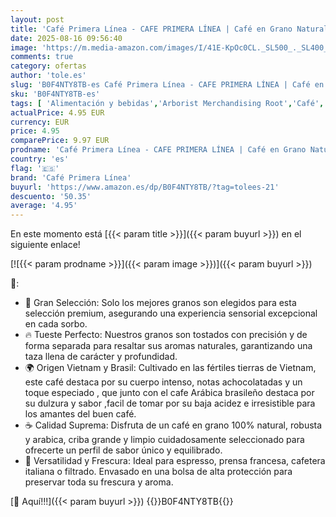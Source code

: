 ```yaml
---
layout: post
title: 'Café Primera Línea - CAFE PRIMERA LÍNEA | Café en Grano Natural 250g | Gran Selección | Tueste Medio | Sabor Único y Auténtico | Ideal para Máquinas Espresso | Intensidad Alta | Cremoso'
date: 2025-08-16 09:56:40
image: 'https://m.media-amazon.com/images/I/41E-KpOc0CL._SL500_._SL400_.jpg'
comments: true
category: ofertas
author: 'tole.es'
slug: 'B0F4NTY8TB-es Café Primera Línea - CAFE PRIMERA LÍNEA | Café en Grano...'
sku: 'B0F4NTY8TB-es'
tags: [ 'Alimentación y bebidas','Arborist Merchandising Root','Café','Café molido','Café molido y en grano','Café, té y bebidas','Novedades en Alimentación y bebidas','Self Service','Special Features Stores','cafe','café primera línea','dd53b5bc-bcd1-4c9b-ab43-793ed912ccdd_0','dd53b5bc-bcd1-4c9b-ab43-793ed912ccdd_1501','dd53b5bc-bcd1-4c9b-ab43-793ed912ccdd_2401','dd53b5bc-bcd1-4c9b-ab43-793ed912ccdd_7001','dd53b5bc-bcd1-4c9b-ab43-793ed912ccdd_901','🇪🇸', ]
actualPrice: 4.95 EUR
currency: EUR
price: 4.95
comparePrice: 9.97 EUR
prodname: 'Café Primera Línea - CAFE PRIMERA LÍNEA | Café en Grano Natural 250g | Gran Selección | Tueste Medio | Sabor Único y Auténtico | Ideal para Máquinas Espresso | Intensidad Alta | Cremoso'
country: 'es'
flag: '🇪🇸'
brand: 'Café Primera Línea'
buyurl: 'https://www.amazon.es/dp/B0F4NTY8TB/?tag=tolees-21'
descuento: '50.35'
average: '4.95'
---
```


En este momento está [{{< param title >}}]({{< param buyurl >}}) en el siguiente enlace!

[![{{< param prodname >}}]({{< param image >}})]({{< param buyurl >}})

🔎:

- 💎 Gran Selección: Solo los mejores granos son elegidos para esta selección premium, asegurando una experiencia sensorial excepcional en cada sorbo.
- 🔥 Tueste Perfecto: Nuestros granos son tostados con precisión y de forma separada para resaltar sus aromas naturales, garantizando una taza llena de carácter y profundidad.
- 🌍 Origen Vietnam y Brasil: Cultivado en las fértiles tierras de Vietnam, este café destaca por su cuerpo intenso, notas achocolatadas y un toque especiado , que junto con el cafe Arábica brasileño destaca por su dulzura y sabor ,facil de tomar por su baja acidez e irresistible para los amantes del buen café.
- ☕ Calidad Suprema: Disfruta de un café en grano 100% natural, robusta y arabica, criba grande y limpio cuidadosamente seleccionado para ofrecerte un perfil de sabor único y equilibrado.
- 🔹 Versatilidad y Frescura: Ideal para espresso, prensa francesa, cafetera italiana o filtrado. Envasado en una bolsa de alta protección para preservar toda su frescura y aroma.

[🛒 Aquí!!!]({{< param buyurl >}})
{{<world>}}B0F4NTY8TB{{</world>}}
